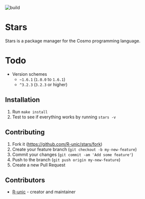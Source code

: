 ![build](https://github.com/cosmo-lang/stars/actions/workflows/crystal.yml/badge.svg)
# Stars

Stars is a package manager for the Cosmo programming language.

# Todo

- Version schemes
  * `~1.6.1` (`1.0.0` to `1.6.1`)
  * `^3.2.3` (`3.2.3` or higher)

## Installation

1. Run `make install`
2. Test to see if everything works by running `stars -v`

## Contributing

1. Fork it (<https://github.com/R-unic/stars/fork>)
2. Create your feature branch (`git checkout -b my-new-feature`)
3. Commit your changes (`git commit -am 'Add some feature'`)
4. Push to the branch (`git push origin my-new-feature`)
5. Create a new Pull Request

## Contributors

- [R-unic](https://github.com/R-unic) - creator and maintainer

